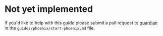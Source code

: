 # Not yet implemented

If you'd like to help with this guide please submit a pull request to [guardian](https://github.com/ueberauth/guardian) in the `guides/phoenix/start-phoenix.md` file.
